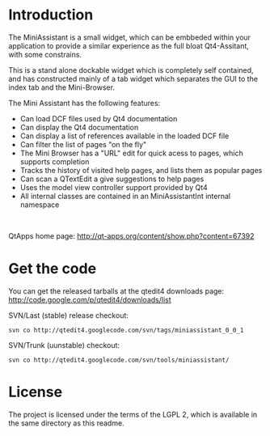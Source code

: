 # Introduction #
The MiniAssistant is a small widget, which can be embbeded
within your application to provide a similar experience
as the full bloat Qt4-Assitant, with some constrains.


This is a stand alone dockable widget which is completely
self contained, and has constructed mainly of a tab widget which
separates the GUI to the index tab and the Mini-Browser.

The Mini Assistant has the following features:
  * Can load DCF files used by Qt4 documentation
  * Can display the Qt4 documentation
  * Can display a list of references available in the loaded DCF file
  * Can filter the list of pages "on the fly"
  * The Mini Browser has a "URL" edit for quick acess to pages, which supports completion
  * Tracks the history of visited help pages, and lists them as popular pages
  * Can scan a QTextEdit a give suggestions to help pages
  * Uses the model view controller support provided by Qt4
  * All internal classes are contained in an MiniAssistantInt internal namespace

![![](http://qt-apps.org/CONTENT/content-m1/m67392-1.png)](http://qtedit4.googlecode.com/svn/tags/miniassistant_0_0_1/doc/miniassistant-index.png)
![![](http://qt-apps.org/CONTENT/content-m2/m67392-2.png)](http://qtedit4.googlecode.com/svn/tags/miniassistant_0_0_1/doc/miniassistant-minibrowser-linux.png)

QtApps home page:
http://qt-apps.org/content/show.php?content=67392

# Get the code #

You can get the released tarballs at the qtedit4 downloads page: http://code.google.com/p/qtedit4/downloads/list


SVN/Last (stable) release checkout:
```
svn co http://qtedit4.googlecode.com/svn/tags/miniassistant_0_0_1
```

SVN/Trunk (uunstable) checkout:
```
svn co http://qtedit4.googlecode.com/svn/tools/miniassistant/
```


# License #
The project is licensed under the terms of the LGPL 2, which is available in the same
directory as this readme.